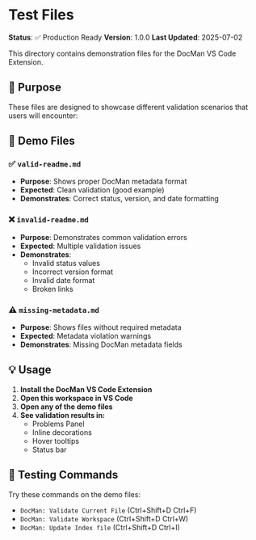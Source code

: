 # Test Files

**Status**: ✅ Production Ready
**Version**: 1.0.0
**Last Updated**: 2025-07-02

This directory contains demonstration files for the DocMan VS Code Extension.

## 🎯 Purpose

These files are designed to showcase different validation scenarios that users will encounter:

## 📁 Demo Files

### ✅ `valid-readme.md`
- **Purpose**: Shows proper DocMan metadata format
- **Expected**: Clean validation (good example)
- **Demonstrates**: Correct status, version, and date formatting

### ❌ `invalid-readme.md`
- **Purpose**: Demonstrates common validation errors
- **Expected**: Multiple validation issues
- **Demonstrates**:
  - Invalid status values
  - Incorrect version format
  - Invalid date format
  - Broken links

### ⚠️ `missing-metadata.md`
- **Purpose**: Shows files without required metadata
- **Expected**: Metadata violation warnings
- **Demonstrates**: Missing DocMan metadata fields

## 💡 Usage

1. **Install the DocMan VS Code Extension**
2. **Open this workspace in VS Code**
3. **Open any of the demo files**
4. **See validation results in:**
   - Problems Panel
   - Inline decorations
   - Hover tooltips
   - Status bar

## 🧪 Testing Commands

Try these commands on the demo files:
- `DocMan: Validate Current File` (Ctrl+Shift+D Ctrl+F)
- `DocMan: Validate Workspace` (Ctrl+Shift+D Ctrl+W)
- `DocMan: Update Index file` (Ctrl+Shift+D Ctrl+I)
